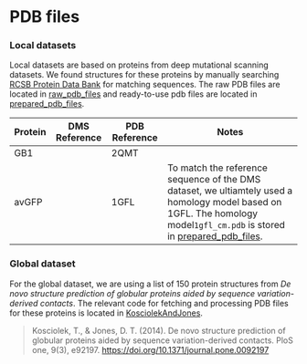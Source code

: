 # PDB files

### Local datasets
Local datasets are based on proteins from deep mutational scanning datasets. 
We found structures for these proteins by manually searching [RCSB Protein Data Bank](https://www.rcsb.org) for matching sequences.
The raw PDB files are located in [raw_pdb_files](raw_pdb_files) and ready-to-use pdb files are located in [prepared_pdb_files](prepared_pdb_files).

| Protein | DMS Reference | PDB Reference | Notes                                                                                                                                                                                         |
|---------|-------------|---------------|-----------------------------------------------------------------------------------------------------------------------------------------------------------------------------------------------|
| GB1     |             | 2QMT          |                                                                                                                                                                                               |
| avGFP   |             | 1GFL          | To match the reference sequence of the DMS dataset, we ultiamtely used a homology model based on 1GFL. The homology model`1gfl_cm.pdb` is stored in [prepared_pdb_files](prepared_pdb_files). |



### Global dataset

For the global dataset, we are using a list of 150 protein structures from _De novo structure prediction of globular proteins aided by sequence variation-derived contacts_.
The relevant code for fetching and processing PDB files for these proteins is located in [KosciolekAndJones](KosciolekAndJones).  

>Kosciolek, T., & Jones, D. T. (2014). De novo structure prediction of globular proteins aided by sequence variation-derived contacts. PloS one, 9(3), e92197. https://doi.org/10.1371/journal.pone.0092197

